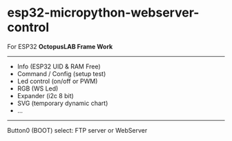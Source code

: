 # esp32-micropython-webserver-control

For ESP32 **OctopusLAB Frame Work**

---

- Info (ESP32 UID & RAM Free)
- Command / Config (setup test)
- Led control (on/off or PWM)
- RGB (WS Led)
- Expander (i2c 8 bit)
- SVG (temporary dynamic chart)
- ...

---

Button0 (BOOT) select: FTP server or WebServer
